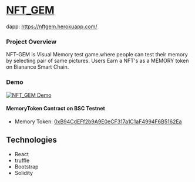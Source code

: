 # [NFT_GEM](https://nftgem.herokuapp.com/)
dapp: https://nftgem.herokuapp.com/

### Project Overview  
NFT-GEM is Visual Memory test game.where people can test their memory by selecting pair of same pictures.
Users Earn a NFT's as a MEMORY token on Bianance Smart Chain.
### Demo
[![NFT_GEM Demo](http://img.youtube.com/vi/TymFC_lgRjM/default.jpg)](https://youtu.be/TymFC_lgRjM)


#### MemoryToken Contract on BSC Testnet
- Memory Token: [0xB94CdEFf2b9A9E0eCF317a1C1aF4994F6B5162Ea](https://explorer.binance.org/smart-testnet/tokens/0xb94cdeff2b9a9e0ecf317a1c1af4994f6b5162ea)

## Technologies
- React
- truffle
- Bootstrap
- Solidity




